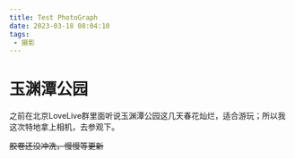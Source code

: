 ```yaml
---
title: Test PhotoGraph
date: 2023-03-18 08:04:10
tags: 
 - 摄影
---
```

# 玉渊潭公园
之前在北京LoveLive群里面听说玉渊潭公园这几天春花灿烂，适合游玩；所以我这次特地拿上相机，去参观下。

~~胶卷还没冲洗，慢慢等更新~~